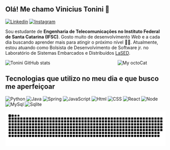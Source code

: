 ## Olá! Me chamo Vinicius Tonini 👏

[![Linkedin](https://img.shields.io/badge/LinkedIn-0077B5?style=for-the-badge&logo=linkedin&logoColor=white)](https://www.linkedin.com/in/vinicius-tonini-92a12a186/)
[![Instagram](https://img.shields.io/badge/Instagram-E4405F?style=for-the-badge&logo=instagram&logoColor=white)](https://www.instagram.com/viniciusf_tonini/?next=%2F/)

Sou estudante de **Engenharia de Telecomunicações no Instituto Federal de Santa Catarina (IFSC)**. Gosto muito de desenvolvimento *Web* e a cada dia buscando aprender mais para atingir o próximo nível 🚀🚀. Atualmente, estou atuando como Bolsista de Desenvolvimento de Software jr. no Laboratório de Sistemas Embarcados e Distribuídos [LaSED](http://www.lased.ifsc.edu.br/).

<img src="https://cdn.discordapp.com/attachments/1080672327664160928/1080672485185429634/octocat-vinicius.png" width=30% align="right" alt="My octoCat"/>

![Tonini GitHub stats](https://github-readme-stats.vercel.app/api?username=viniciusft81&show_icons=true&theme=dracula)

##

## Tecnologias que utilizo no meu dia e que busco me aperfeiçoar

![Python](https://img.shields.io/badge/Python-14354C?style=for-the-badge&logo=python&logoColor=white)
![Java](https://img.shields.io/badge/Java-ED8B00?style=for-the-badge&logo=openjdk&logoColor=white)
![Spring](https://img.shields.io/badge/Spring-6DB33F?style=for-the-badge&logo=spring&logoColor=white)
![JavaScript](https://img.shields.io/badge/JavaScript-323330?style=for-the-badge&logo=javascript&logoColor=F7DF1E)
![Html](https://img.shields.io/badge/HTML5-E34F26?style=for-the-badge&logo=html5&logoColor=white)
![CSS](https://img.shields.io/badge/CSS3-1572B6?style=for-the-badge&logo=css3&logoColor=white)
![React](https://img.shields.io/badge/React-20232A?style=for-the-badge&logo=react&logoColor=61DAFB)
![Node](https://img.shields.io/badge/Node.js-43853D?style=for-the-badge&logo=node.js&logoColor=white)
![MySql](https://img.shields.io/badge/MySQL-00000F?style=for-the-badge&logo=mysql&logoColor=white)
![Sqlite](https://img.shields.io/badge/SQLite-07405E?style=for-the-badge&logo=sqlite&logoColor=white)

![Snake animation](https://github.com/viniciusft81/viniciusft81/blob/output/github-contribution-grid-snake.svg)
